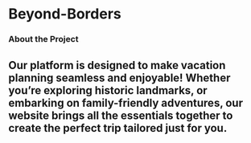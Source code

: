 # Beyond-Borders

### About the Project

Our platform is designed to make vacation planning seamless and enjoyable! Whether you’re exploring historic landmarks, or embarking on family-friendly adventures, our website brings all the essentials together to create the perfect trip tailored just for you.
---
